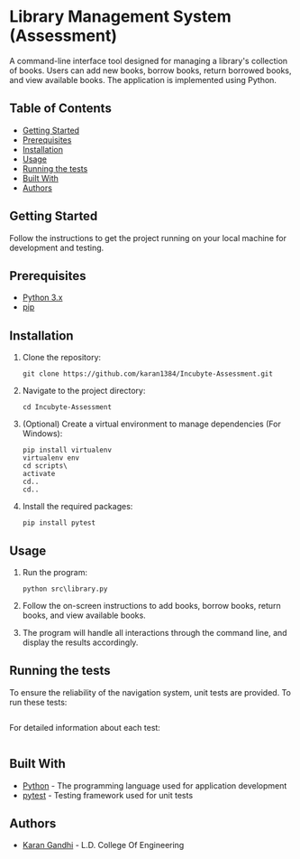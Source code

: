 # Library Management System (Assessment)

A command-line interface tool designed for managing a library's collection of books. Users can add new books, borrow books, return borrowed books, and view available books. The application is implemented using Python.

## Table of Contents

- [Getting Started](#getting-started)
- [Prerequisites](#prerequisites)
- [Installation](#installation)
- [Usage](#usage)
- [Running the tests](#running-the-tests)
- [Built With](#built-with)
- [Authors](#authors)

## Getting Started

Follow the instructions to get the project running on your local machine for development and testing.

## Prerequisites

- [Python 3.x](https://www.python.org/)
- [pip](https://pip.pypa.io/en/stable/)

## Installation

1. Clone the repository:

   ```
   git clone https://github.com/karan1384/Incubyte-Assessment.git
   ```

2. Navigate to the project directory:

   ```
   cd Incubyte-Assessment
   ```

3. (Optional) Create a virtual environment to manage dependencies (For Windows):

   ```
   pip install virtualenv
   virtualenv env
   cd scripts\
   activate
   cd..
   cd..
   ```

4. Install the required packages:
   ```
   pip install pytest
   ```


## Usage

1. Run the program:

   ```
   python src\library.py
   ```

2. Follow the on-screen instructions to add books, borrow books, return books, and view available books.

3. The program will handle all interactions through the command line, and display the results accordingly.

## Running the tests

To ensure the reliability of the navigation system, unit tests are provided. To run these tests:

```  pytest
 ```

For detailed information about each test:

```  pytest -v -rP
 ```


## Built With

- [Python](https://www.python.org/) - The programming language used for application development
- [pytest](https://docs.pytest.org/en/stable/) - Testing framework used for unit tests

## Authors

- [Karan Gandhi](https://github.com/karan1384) - L.D. College Of Engineering
